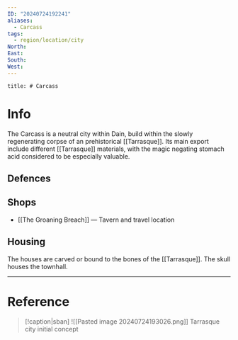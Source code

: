 ```yaml
---
ID: "20240724192241"
aliases:
  - Carcass
tags:
  - region/location/city
North: 
East: 
South: 
West:
---
```

```toc
title: # Carcass
```

# Info

The Carcass is a neutral city within Dain, build within the slowly regenerating corpse of an prehistorical [[Tarrasque]]. Its main export include different [[Tarrasque]] materials, with the magic negating stomach acid considered to be especially valuable.

## Defences



## Shops

- [[The Groaning Breach]] — Tavern and travel location

## Housing

The houses are carved or bound to the bones of the [[Tarrasque]]. The skull houses the townhall.

---

# Reference

>[!caption|sban]
>![[Pasted image 20240724193026.png]]
>Tarrasque city initial concept
